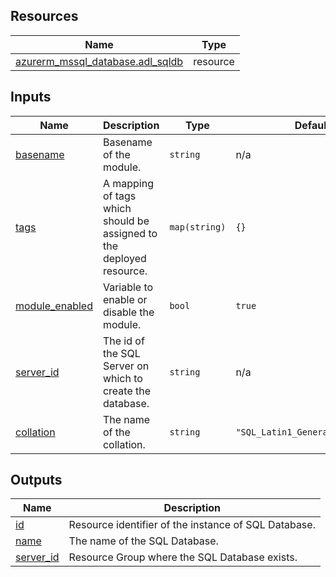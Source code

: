 <!-- BEGIN_TF_DOCS -->
## Resources

| Name | Type |
|------|------|
| [azurerm_mssql_database.adl_sqldb](https://registry.terraform.io/providers/hashicorp/azurerm/latest/docs/resources/mssql_database) | resource |

## Inputs

| Name | Description | Type | Default | Required |
|------|-------------|------|---------|:--------:|
| <a name="input_basename"></a> [basename](#input\_basename) | Basename of the module. | `string` | n/a | yes |
| <a name="input_tags"></a> [tags](#input\_tags) | A mapping of tags which should be assigned to the deployed resource. | `map(string)` | `{}` | no |
| <a name="input_module_enabled"></a> [module\_enabled](#input\_module\_enabled) | Variable to enable or disable the module. | `bool` | `true` | no |
| <a name="input_server_id"></a> [server\_id](#input\_server\_id) | The id of the SQL Server on which to create the database. | `string` | n/a | yes |
| <a name="input_collation"></a> [collation](#input\_collation) | The name of the collation. | `string` | `"SQL_Latin1_General_CP1_CI_AS"` | no |

## Outputs

| Name | Description |
|------|-------------|
| <a name="output_id"></a> [id](#output\_id) | Resource identifier of the instance of SQL Database. |
| <a name="output_name"></a> [name](#output\_name) | The name of the SQL Database. |
| <a name="output_server_id"></a> [server\_id](#output\_server\_id) | Resource Group where the SQL Database exists. |
<!-- END_TF_DOCS -->